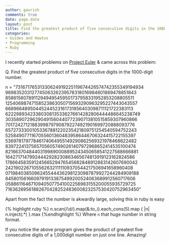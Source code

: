 ```yaml
---
author: gaurish
comments: true
date: page.date
layout: post
title: Find the greatest product of five consecutive digits in the 1000-digit number in Ruby
categories:
- Guides and Howtos
- Programming
- Ruby
---
```


I recently started problems on [Project Euler](http://projecteuler.org) & came across this problem:

Q. Find the greatest product of five consecutive digits in the 1000-digit number.

n = "73167176531330624919225119674426574742355349194934
96983520312774506326239578318016984801869478851843
85861560789112949495459501737958331952853208805511
12540698747158523863050715693290963295227443043557
66896648950445244523161731856403098711121722383113
62229893423380308135336276614282806444486645238749
30358907296290491560440772390713810515859307960866
70172427121883998797908792274921901699720888093776
65727333001053367881220235421809751254540594752243
52584907711670556013604839586446706324415722155397
53697817977846174064955149290862569321978468622482
83972241375657056057490261407972968652414535100474
82166370484403199890008895243450658541227588666881
16427171479924442928230863465674813919123162824586
17866458359124566529476545682848912883142607690042
24219022671055626321111109370544217506941658960408
07198403850962455444362981230987879927244284909188
84580156166097919133875499200524063689912560717606
05886116467109405077541002256983155200055935729725
71636269561882670428252483600823257530420752963450"

Apart from the fact the number is akwardly large, solving this in ruby is easy

{% highlight ruby %}
n.scan(/\d/).map(&:to_i).each_cons(5).map { |n| n.inject(:*) }.max
{%endhighlight %}
Where `n` that huge number in string format.

If you notice the above program gives the product of greatest five consecutive digits of a 1,000digit number on just one line. Amazing!
